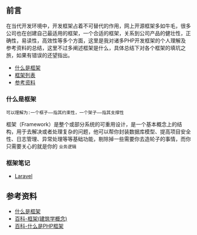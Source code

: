 ## 前言

在当代开发环境中，开发框架占着不可替代的作用，网上开源框架多如牛毛，很多公司也在创建自己最适用的框架，一个合适的框架，关系到公司产品的健壮性，正确性，易读性，高效性等多个方面，这里是我对诸多PHP开发框架的个人理解及参考资料的总结，这里不过多阐述框架是什么，具体总结下对各个框架的填坑之旅，如果有错误的还望指出。



- [什么是框架](#什么是框架)
- [框架列表](#框架列表)
- [参考资料](#参考资料)



### 什么是框架

`可以理解为:一个框子——指其约束性，一个架子——指其支撑性`

框架（Framework）是整个或部分系统的可重用设计，是一个基本概念上的结构，用于去解决或者处理复杂的问题，他可以帮你封装数据库模型、提高项目安全性、日志管理、异常处理等等基础功能，剔除掉一些需要你去造轮子的事情，而你只需要关心的就是你的 `业务逻辑` 



### 框架笔记

- [Laravel](Laravel.md)

  

## 参考资料

- [什么是框架](<https://www.cnblogs.com/alex-zhou/p/4219003.html>)
- [百科-框架(建筑学概念)](<https://baike.baidu.com/item/%E6%A1%86%E6%9E%B6/1212667?fr=aladdin>)
- [百科-什么是PHP框架](<https://baike.baidu.com/item/PHP%E6%A1%86%E6%9E%B6/5845631?fr=aladdin>)